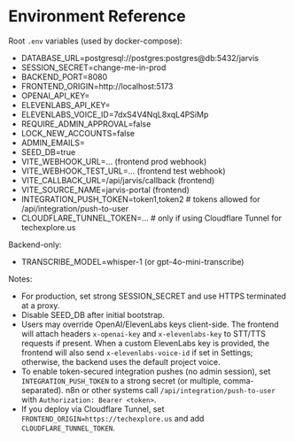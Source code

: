 # Environment Reference

Root `.env` variables (used by docker-compose):

- DATABASE_URL=postgresql://postgres:postgres@db:5432/jarvis
- SESSION_SECRET=change-me-in-prod
- BACKEND_PORT=8080
- FRONTEND_ORIGIN=http://localhost:5173
- OPENAI_API_KEY=
- ELEVENLABS_API_KEY=
- ELEVENLABS_VOICE_ID=7dxS4V4NqL8xqL4PSiMp
- REQUIRE_ADMIN_APPROVAL=false
- LOCK_NEW_ACCOUNTS=false
- ADMIN_EMAILS=
- SEED_DB=true
- VITE_WEBHOOK_URL=... (frontend prod webhook)
- VITE_WEBHOOK_TEST_URL=... (frontend test webhook)
- VITE_CALLBACK_URL=/api/jarvis/callback (frontend)
- VITE_SOURCE_NAME=jarvis-portal (frontend)
- INTEGRATION_PUSH_TOKEN=token1,token2  # tokens allowed for /api/integration/push-to-user
 - CLOUDFLARE_TUNNEL_TOKEN=...  # only if using Cloudflare Tunnel for techexplore.us

Backend-only:
- TRANSCRIBE_MODEL=whisper-1 (or gpt-4o-mini-transcribe)

Notes:
- For production, set strong SESSION_SECRET and use HTTPS terminated at a proxy.
- Disable SEED_DB after initial bootstrap.
- Users may override OpenAI/ElevenLabs keys client-side. The frontend will attach headers `x-openai-key` and `x-elevenlabs-key` to STT/TTS requests if present. When a custom ElevenLabs key is provided, the frontend will also send `x-elevenlabs-voice-id` if set in Settings; otherwise, the backend uses the default project voice.
- To enable token-secured integration pushes (no admin session), set `INTEGRATION_PUSH_TOKEN` to a strong secret (or multiple, comma-separated). n8n or other systems call `/api/integration/push-to-user` with `Authorization: Bearer <token>`.
 - If you deploy via Cloudflare Tunnel, set `FRONTEND_ORIGIN=https://techexplore.us` and add `CLOUDFLARE_TUNNEL_TOKEN`.

